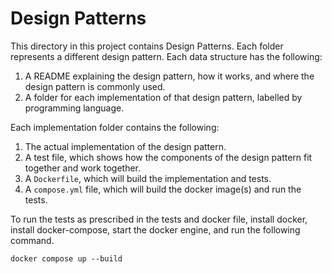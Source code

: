 # Design Patterns

This directory in this project contains Design Patterns.
Each folder represents a different design pattern.
Each data structure has the following:
1. A README explaining the design pattern, how it works, and where 
the design pattern is commonly used.
2. A folder for each implementation of that design pattern, labelled by 
programming language.

Each implementation folder contains the following:
1. The actual implementation of the design pattern.
2. A test file, which shows how the components of the design pattern 
fit together and work together.
3. A `Dockerfile`, which will build the implementation and tests.
4. A `compose.yml` file, which will build the docker image(s) and run the tests.

To run the tests as prescribed in the tests and docker file, install docker,
install docker-compose, start the docker engine, and run the following command.

```
docker compose up --build
```

